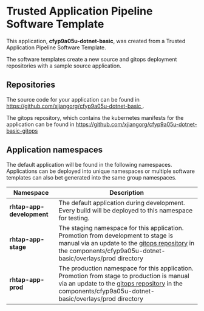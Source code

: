 # Trusted Application Pipeline Software Template

This application, **cfyp9a05u-dotnet-basic**, was created from a Trusted Application Pipeline Software Template.

The software templates create a new source and gitops deployment repositories with a sample source application. 

## Repositories

The source code for your application can be found in [https://github.com/xjiangorg/cfyp9a05u-dotnet-basic ](https://github.com/xjiangorg/cfyp9a05u-dotnet-basic ).
 
The gitops repository, which contains the kubernetes manifests for the application can be found in 
[https://github.com/xjiangorg/cfyp9a05u-dotnet-basic-gitops ](https://github.com/xjiangorg/cfyp9a05u-dotnet-basic-gitops ) 

## Application namespaces 

The default application will be found in the following namespaces. Applications can be deployed into unique namespaces or multiple software templates can also bet generated into the same group namespaces.  

|  Namespace   |  Description   |  
| -------- | -------- |   
| **rhtap-app-development** | The default application during development. Every build will be deployed to this namespace for testing. | 
| **rhtap-app-stage** | The staging namespace for this application. Promotion from development to stage is manual via an update to the [gitops repository](https://github.com/xjiangorg/cfyp9a05u-dotnet-basic-gitops ) in the components/cfyp9a05u-dotnet-basic/overlays/prod directory |  
| **rhtap-app-prod** | The production namespace for this application. Promotion from stage to production is manual via an update to the [gitops repository](https://github.com/xjiangorg/cfyp9a05u-dotnet-basic-gitops ) in the components/cfyp9a05u-dotnet-basic/overlays/prod directory | 
